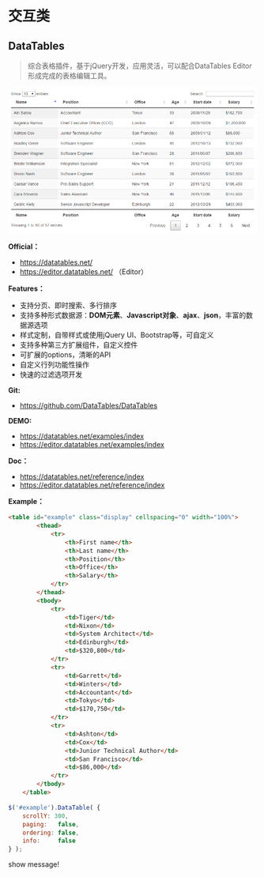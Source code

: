 交互类
===

## DataTables

> 综合表格插件，基于jQuery开发，应用灵活，可以配合DataTables Editor形成完成的表格编辑工具。

![](../images/datatables.png)

**Official：** 
- https://datatables.net/
- https://editor.datatables.net/ （Editor）

**Features：**
- 支持分页、即时搜索、多行排序
- 支持多种形式数据源：**DOM元素**、**Javascript对象**、**ajax**、**json**，丰富的数据源选项
- 样式定制，自带样式或使用jQuery UI、Bootstrap等，可自定义
- 支持多种第三方扩展组件，自定义控件
- 可扩展的options，清晰的API
- 自定义行列功能性操作
- 快速的过滤选项开发

**Git:**
- https://github.com/DataTables/DataTables

**DEMO:**
- https://datatables.net/examples/index
- https://editor.datatables.net/examples/index

**Doc：**
- https://datatables.net/reference/index
- https://editor.datatables.net/reference/index

**Example：**
```html
<table id="example" class="display" cellspacing="0" width="100%">
        <thead>
            <tr>
                <th>First name</th>
                <th>Last name</th>
                <th>Position</th>
                <th>Office</th>
                <th>Salary</th>
            </tr>
        </thead>
        <tbody>
            <tr>
                <td>Tiger</td>
                <td>Nixon</td>
                <td>System Architect</td>
                <td>Edinburgh</td>
                <td>$320,800</td>
            </tr>
            <tr>
                <td>Garrett</td>
                <td>Winters</td>
                <td>Accountant</td>
                <td>Tokyo</td>
                <td>$170,750</td>
            </tr>
            <tr>
                <td>Ashton</td>
                <td>Cox</td>
                <td>Junior Technical Author</td>
                <td>San Francisco</td>
                <td>$86,000</td>
            </tr>
        </tbody>
    </table>
```

```javascript
$('#example').DataTable( {
	scrollY: 300,
    paging:   false,
    ordering: false,
    info:     false
} );
```
show message!

## 